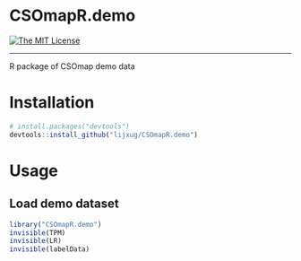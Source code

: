 # CSOmapR.demo
[![The MIT License](https://img.shields.io/badge/license-MIT-orange.svg)](https://github.com/lijxug/CSOmapR/blob/master/LICENSE)

---

R package of CSOmap demo data

# Installation

``` r
# install.packages("devtools")
devtools::install_github("lijxug/CSOmapR.demo")
```

# Usage 

## Load demo dataset
``` r
library("CSOmapR.demo")
invisible(TPM)
invisible(LR)
invisible(labelData)
```
